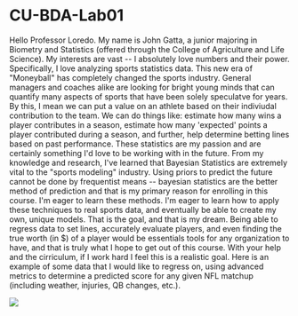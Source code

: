# CU-BDA-Lab01
  Hello Professor Loredo. My name is John Gatta, a junior majoring in Biometry and Statistics (offered through the College of Agriculture and Life Science). My interests are vast -- I absolutely love numbers and their power. Specifically, I love analyzing sports statistics data. This new era of "Moneyball" has completely changed the sports industry. General managers and coaches alike are looking for bright young minds that can quantify many aspects of sports that have been solely speculatve for years. By this, I mean we can put a value on an athlete based on their indiviudal contribution to the team. We can do things like: estimate how many wins a player contributes in a season, estimate how many 'expected' points a player contributed during a season, and further, help determine betting lines based on past performance. These statistics are my passion and are certainly something I'd love to be working with in the future. From my knowledge and research, I've learned that Bayesian Statistics are extremely vital to the "sports modeling" industry. Using priors to predict the future cannot be done by frequentist means -- bayesian statistics are the better method of prediction and that is my primary reason for enrolling in this course. I'm eager to learn these methods. I'm eager to learn how to apply these techniques to real sports data, and eventually be able to create my own, unique models. That is the goal, and that is my dream. Being able to regress data to set lines, accurately evaluate players, and even finding the true worth (in $) of a player would be essentials tools for any organization to have, and that is truly what I hope to get out of this course. With your help and the cirriculum, if I work hard I feel this is a realistic goal. Here is an example of some data that I would like to regress on, using advanced metrics to determine a predicted score for any given NFL matchup (including weather, injuries, QB changes, etc.). 
  
![](/Users/jgolfer4/Desktop/FootballData.png?raw=true)
